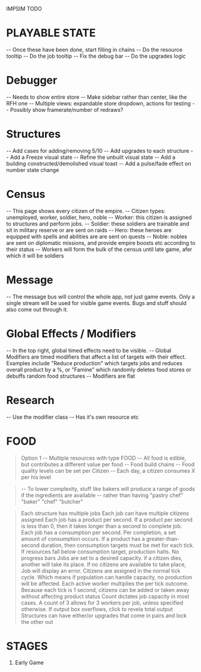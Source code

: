 IMPSIM TODO

# PLAYABLE STATE

-- Once these have been done, start filling in chains
-- Do the resource tooltip
-- Do the job tooltip
-- Fix the debug bar
-- Do the upgrades logic

# Debugger

-- Needs to show entire store
-- Make sidebar rather than center, like the RFH one
-- Multiple views: expandable store dropdown, actions for testing
-- Possibly show framerate/number of redraws?

# Structures

-- Add cases for adding/removing 5/10
-- Add upgrades to each structure
-- Add a Freeze visual state
-- Refine the unbuilt visual state
-- Add a building constructed/demolished visual toast
-- Add a pulse/fade effect on number state change

# Census

-- This page shows every citizen of the empire.
-- Citizen types: unemployed, worker, soldier, hero, noble
-- Worker: this citizen is assigned to structures and perform jobs.
-- Soldier: these soldiers are trainable and sit in military reserve or are sent on raids
-- Hero: these heroes are equipped with spells and abilities are are sent on quests
-- Noble: nobles are sent on diplomatic missions, and provide empire boosts etc according to their status
-- Workers will form the bulk of the census until late game, afer which it will be soldiers

# Message

-- The message bus will control the whole app, not just game events. Only a single stream will be used for visible game events. Bugs and stuff should also come out through it.

# Global Effects / Modifiers

-- In the top right, global timed effects need to be visible.
-- Global Modifiers are timed modifiers that affect a list of targets with their effect. Examples include "Reduce production" which targets jobs and reduces overall product by a %, or "Famine" which randomly deletes food stores or debuffs random food structures
-- Modifiers are flat

# Research

-- Use the modifier class
-- Has it's own resource etc

# FOOD

> Option 1
> -- Multiple resources with type FOOD
> -- All food is edible, but contributes a different value per food
> -- Food build chains
> -- Food quality levels can be set per Citizen
> -- Each day, a citizen consumes X per his level

> -- To lower complexity, stuff like bakers will produce a range of goods if the ingredients are available
> -- rather than having "pastry chef" "baker" "chef" "butcher"

> Each structure has multiple jobs
> Each job can have multiple citizens assigned
> Each job has a product per second. If a product per second is less than 0, then it takes longer than a second to complete job.
> Each job has a consumption per second. Per completion, a set amount of consumption occurs. If a product has a greater-than-second duration, then consumption targets must be met for each tick. If resources fall below consumption target, production halts.
> No progress bars
> Jobs are set to a desired capacity. if a citizen dies, another will take its place. If no citizens are available to take place, Job will display an error. Citizens are assigned in the normal tick cycle. Which means if population can handle capacity, no production will be affected.
> Each active worker multiplies the per tick outcome.
> Because each tick is 1 second, citizens can be added or taken away without affecting product status
> Count dictates job capacity in most cases. A count of 3 allows for 3 workers per job, unless specified otherwise.
> If output box overflows, click to revela total output
> Structures can have either/or upgrades that come in pairs and lock the other out

# STAGES

1. Early Game
